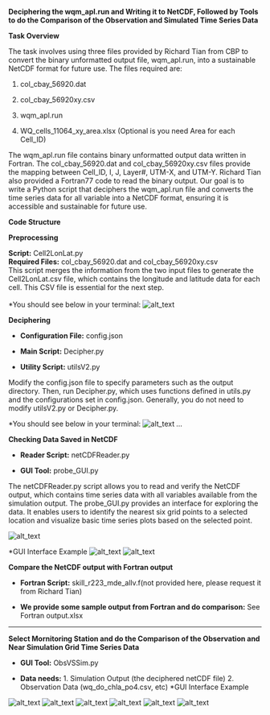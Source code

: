 **Deciphering the wqm_apl.run and Writing it to NetCDF, Followed by Tools to do the Comparison of the Observation and Simulated Time Series Data**

**Task Overview**

The task involves using three files provided by Richard Tian from CBP to
convert the binary unformatted output file, wqm_apl.run, into a
sustainable NetCDF format for future use. The files required are:

1.  col_cbay_56920.dat

2.  col_cbay_56920xy.csv

3.  wqm_apl.run

4.  WQ_cells_11064_xy_area.xlsx (Optional is you need Area for each Cell_ID)


The wqm_apl.run file contains binary unformatted output data written in
Fortran. The col_cbay_56920.dat and col_cbay_56920xy.csv files provide
the mapping between Cell_ID, I, J, Layer#, UTM-X, and UTM-Y. Richard
Tian also provided a Fortran77 code to read the binary output. Our goal
is to write a Python script that deciphers the wqm_apl.run file and
converts the time series data for all variable into a NetCDF format,
ensuring it is accessible and sustainable for future use.

**Code Structure**

**Preprocessing**

**Script:** Cell2LonLat.py\
**Required Files:** col_cbay_56920.dat and col_cbay_56920xy.csv\
This script merges the information from the two input files to generate
the Cell2LonLat.csv file, which contains the longitude and latitude data
for each cell. This CSV file is essential for the next step.\
\
*You should see below in your terminal:
![alt_text](Images/Picture1.png)



**Deciphering**

-   **Configuration File:** config.json

-   **Main Script:** Decipher.py

-   **Utility Script:** utilsV2.py

Modify the config.json file to specify parameters such as the output
directory. Then, run Decipher.py, which uses functions defined in
utils.py and the configurations set in config.json. Generally, you do
not need to modify utilsV2.py or Decipher.py.

*You should see below in your terminal:
![alt_text](Images/Picture2.png)
*...*



**Checking Data Saved in NetCDF**

-   **Reader Script:** netCDFReader.py

-   **GUI Tool:** probe_GUI.py

The netCDFReader.py script allows you to read and verify the NetCDF
output, which contains time series data with all variables available from the simulation output. The
probe_GUI.py provides an interface for exploring the data. It enables
users to identify the nearest six grid points to a selected location and
visualize basic time series plots based on the selected point.

![alt_text](Images/Picture4.png)

*GUI Interface Example
![alt_text](Images/Picture5.png)
![alt_text](Images/Picture6.png)


**Compare the NetCDF output with Fortran output**

-   **Fortran Script:** skill_r223_mde_allv.f(not provided here, please request it from Richard Tian)

-   **We provide some sample output from Fortran and do comparison:** See Fortran output.xlsx

**************************************************************************************

**Select Mornitoring Station and do the Comparison of the Observation and Near Simulation Grid Time Series Data**

-   **GUI Tool:** ObsVSSim.py

-   **Data needs:** 1. Simulation Output (the deciphered netCDF file)
                    2. Observation Data (wq_do_chla_po4.csv, etc)
*GUI Interface Example

![alt_text](Images/Picture7.png)
![alt_text](Images/Picture8.png)
![alt_text](Images/Picture9.png)
![alt_text](Images/Picture10.png)
![alt_text](Images/Picture11.png)
![alt_text](Images/Picture12.png)



